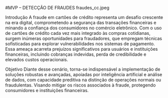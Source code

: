 
#MVP – DETECÇÃO DE FRAUDES
fraudes_cc.jpeg

Introdução
A fraude em cartões de crédito representa um desafio crescente na era digital, comprometendo a segurança das transações financeiras e minando a confiança dos consumidores no comércio eletrônico. Com o uso de cartões de crédito cada vez mais integrado às compras cotidianas, surgem inúmeras oportunidades para fraudadores, que empregam técnicas sofisticadas para explorar vulnerabilidades nos sistemas de pagamento. Essa ameaça acarreta prejuízos significativos para usuários e instituições financeiras, incluindo cobranças indevidas, perda de credibilidade e elevados custos operacionais.

Objetivo
Diante desse cenário, torna-se indispensável a implementação de soluções robustas e avançadas, apoiadas por inteligência artificial e análise de dados, com capacidade preditiva na distinção de operações normais ou fraudulentas. Visando mitigar os riscos associados à fraude, protegendo consumidores e instituições financeiras.
